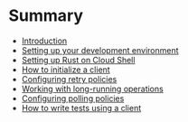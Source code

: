 <!-- 
Copyright 2025 Google LLC

Licensed under the Apache License, Version 2.0 (the "License");
you may not use this file except in compliance with the License.
You may obtain a copy of the License at

    https://www.apache.org/licenses/LICENSE-2.0

Unless required by applicable law or agreed to in writing, software
distributed under the License is distributed on an "AS IS" BASIS,
WITHOUT WARRANTIES OR CONDITIONS OF ANY KIND, either express or implied.
See the License for the specific language governing permissions and
limitations under the License.
-->

# Summary

- [Introduction](introduction.md)
- [Setting up your development environment](setting_up_your_development_environment.md)
- [Setting up Rust on Cloud Shell](setting_up_rust_on_cloud_shell.md)
- [How to initialize a client](initialize_a_client.md)
- [Configuring retry policies](configuring_retry_policies.md)
- [Working with long-running operations](working_with_long_running_operations.md)
- [Configuring polling policies](configuring_polling_policies.md)
- [How to write tests using a client](mock_a_client.md)
